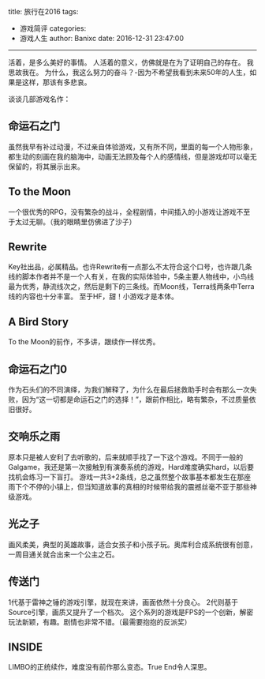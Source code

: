 title: 旅行在2016
tags:
  - 游戏简评
categories:
  - 游戏人生
author: Banixc
date: 2016-12-31 23:47:00
---
活着，是多么美好的事情。
人活着的意义，仿佛就是在为了证明自己的存在。
我思故我在。
为什么，我这么努力的奋斗？-因为不希望我看到未来50年的人生，如果是这样，那该有多悲哀。

谈谈几部游戏名作：

## 命运石之门

  虽然我早有补过动漫，不过亲自体验游戏，又有所不同，里面的每一个人物形象，都生动的刻画在我的脑海中，动画无法顾及每个人的感情线，但是游戏却可以毫无保留的，将其展示出来。

## To the Moon

  一个很优秀的RPG，没有繁杂的战斗，全程剧情，中间插入的小游戏让游戏不至于太过无聊。（我的眼睛里仿佛进了沙子）

## Rewrite

  Key社出品，必属精品。也许Rewrite有一点那么不太符合这个口号，也许跟几条线的脚本作者并不是一个人有关，在我的实际体验中，5条主要人物线中，小鸟线最为优秀，静流线次之，然后是剩下的三条线。而Moon线，Terra线两条中Terra线的内容也十分丰富。
  至于HF，甜！小游戏才是本体。

## A Bird Story

  To the Moon的前作，不多讲，跟续作一样优秀。

## 命运石之门0

  作为石头们的不同演绎，为我们解释了，为什么在最后拯救助手时会有那么一次失败，因为“这一切都是命运石之门的选择！”，跟前作相比，略有繁杂，不过质量依旧很好。

## 交响乐之雨

  原本只是被人安利了去听歌的，后来就顺手找了一下这个游戏。不同于一般的Galgame，我还是第一次接触到有演奏系统的游戏，Hard难度确实hard，以后要找机会练习一下盲打。
  游戏一共3+2条线，总之虽然整个故事基本都发生在那座雨下个不停的小镇上，但当知道故事的真相的时候带给我的震撼丝毫不亚于那些神级游戏。

## 光之子

  画风柔美，典型的英雄故事，适合女孩子和小孩子玩。奥库利合成系统很有创意，一周目通关就合出来一个公主之石。

## 传送门

  1代基于雷神之锤的游戏引擎，就现在来讲，画面依然十分良心。
  2代则基于Source引擎，画质又提升了一个档次。
  这个系列的游戏是FPS的一个创新，解密玩法新颖，有趣。剧情也非常不错。（最需要抱抱的反派奖）

## INSIDE

  LIMBO的正统续作，难度没有前作那么变态。True End令人深思。